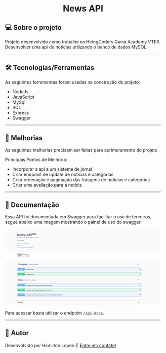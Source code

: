 
<h1 align="center">
    News API
</h1>

## 💻 Sobre o projeto

Projeto desenvolvido como trabalho no HiringCoders Gama Academy VTEX.
Desenvolver uma api de noticias utilizando o banco de dados MySQL.


---

## 🛠 Tecnologias/Ferramentas

As seguintes ferramentas foram usadas na construção do projeto:

- NodeJs
- JavaScript
- MySql
- SQL
- Express
- Swagger

---

## 🚀 Melhorias

As seguintes melhorias precisam ser feitas para aprimoramento do projeto

Principais Pontos de Melhoria:
 - Incorporar a api a um sistema de jornal
 - Criar endpoint de update de noticias e categorias
 - Criar ordenação e paginação das listagens de noticias e categorias
 - Criar uma avaliação para a noticia

---

## 🚀 Documentação

Essa API foi documentada em Swagger para facilitar o uso de terceiros, segue abaixo uma imagem mostrando o painel de uso do swagger.

![swaggerDoc](./assets/imgs/swaggerDoc.png)

Para acessar basta utilizar o endpoint ```/api-docs```.

---

## 🦸 Autor

Desenvolvido por Hamilton Lopes ✌ [Entre em contato!](https://www.linkedin.com/in/hamilton-lopes/)

